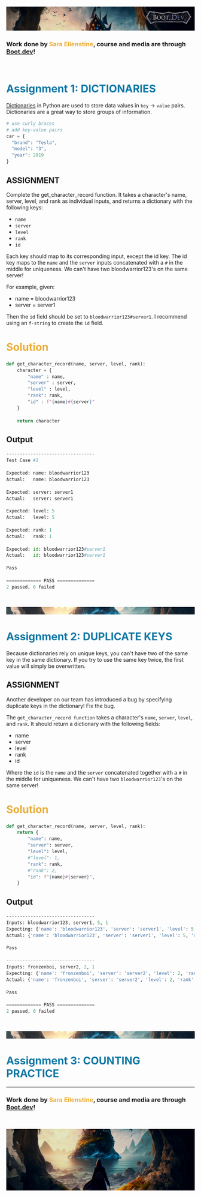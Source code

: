![alt text](img/image-3.png)

### Work done by <span style="color:#ECAD35">Sara Eilenstine</span>, course and media are through <a href="https://www.boot.dev/">Boot.dev</a>!

<br>

# <span style="color:#0F77A5"><strong>Assignment 1: DICTIONARIES</strong></span>

<a href="https://docs.python.org/3/tutorial/datastructures.html#dictionaries">Dictionaries</a> in Python are used to store data values in `key` -> `value` pairs. Dictionaries are a great way to store groups of information.

```python
# use curly braces
# add key-value pairs
car = {
  "brand": "Tesla",
  "model": "3",
  "year": 2019
}
```

## ASSIGNMENT

Complete the get_character_record function. It takes a character's name, server, level, and rank as individual inputs, and returns a dictionary with the following keys:

- `name`
- `server`
- `level`
- `rank`
- `id`

Each key should map to its corresponding input, except the id key. The id key maps to the `name` and the `server` inputs concatenated with a `#` in the middle for uniqueness. We can't have two bloodwarrior123's on the same server!

For example, given:

- name = bloodwarrior123
- server = server1

Then the `id` field should be set to `bloodwarrior123#server1`. I recommend using an `f-string` to create the `id` field.

# <span style="color:#ECAD35">Solution</span>

```python
def get_character_record(name, server, level, rank):
    character = {
        "name" : name,
        "server" : server,
        "level" : level,
        "rank": rank,
        "id" : f"{name}#{server}"
    }

    return character
```

## Output

```python
---------------------------------
Test Case #1

Expected: name: bloodwarrior123
Actual:   name: bloodwarrior123

Expected: server: server1
Actual:   server: server1

Expected: level: 5
Actual:   level: 5

Expected: rank: 1
Actual:   rank: 1

Expected: id: bloodwarrior123#server1
Actual:   id: bloodwarrior123#server1

Pass

============= PASS ==============
2 passed, 0 failed
```

<br>

![alt text](img/image-6.png)

# <span style="color:#0F77A5"><strong>Assignment 2: DUPLICATE KEYS</strong></span>

Because dictionaries rely on unique keys, you can't have two of the same key in the same dictionary. If you try to use the same key twice, the first value will simply be overwritten.

## ASSIGNMENT

Another developer on our team has introduced a bug by specifying duplicate keys in the dictionary! Fix the bug.

The `get_character_record function` takes a character's `name`, `server`, `level`, and `rank`. It should return a dictionary with the following fields:

- name
- server
- level
- rank
- id

Where the `id` is the `name` and the `server` concatenated together with a `#` in the middle for uniqueness. We can't have two `bloodwarrior123`'s on the same server!

# <span style="color:#ECAD35">Solution</span>

```python
def get_character_record(name, server, level, rank):
    return {
        "name": name,
        "server": server,
        "level": level,
        #"level": 1,
        "rank": rank,
        #"rank": 2,
        "id": f"{name}#{server}",
    }
```

## Output

```python
---------------------------------
Inputs: bloodwarrior123, server1, 5, 1
Expecting: {'name': 'bloodwarrior123', 'server': 'server1', 'level': 5, 'rank': 1, 'id': 'bloodwarrior123#server1'}
Actual: {'name': 'bloodwarrior123', 'server': 'server1', 'level': 5, 'rank': 1, 'id': 'bloodwarrior123#server1'}

Pass

---------------------------------
Inputs: fronzenboi, server2, 2, 1
Expecting: {'name': 'fronzenboi', 'server': 'server2', 'level': 2, 'rank': 1, 'id': 'fronzenboi#server2'}
Actual: {'name': 'fronzenboi', 'server': 'server2', 'level': 2, 'rank': 1, 'id': 'fronzenboi#server2'}

Pass

============= PASS ==============
2 passed, 0 failed
```

<br>

![alt text](img/image-6.png)

# <span style="color:#0F77A5"><strong>Assignment 3: COUNTING PRACTICE</strong></span>

---

### Work done by <span style="color:#ECAD35">Sara Eilenstine</span>, course and media are through <a href="https://www.boot.dev/">Boot.dev</a>!

<br>

![alt text](img/image-4.png)
